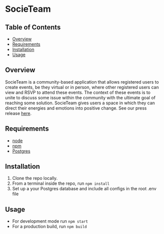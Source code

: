 # SocieTeam

## Table of Contents
- [Overview](#overview)
- [Requirements](#requirements)
- [Installation](#installation)
- [Usage](#usage)

## Overview
SocieTeam is a community-based application that allows registered users to create events, be they virtual or in person, where other registered users can view and RSVP to attend these events. The context of these events is to unite to discuss some issue within the community with the ultimate goal of reaching some solution. SocieTeam gives users a space in which they can direct their energies and emotions into positive change. See our press release [here](PressRelease.md).

## Requirements
- [node](https://nodejs.org/en/)
- [npm](https://nodejs.org/en/)
- [Postgres](https://www.postgresql.org/)

## Installation
1. Clone the repo locally.
2. From a terminal inside the repo, run `npm install`
3. Set up a your Postgres database and include all configs in the root .env file

## Usage
- For development mode run `npm start`
- For a production build, run `npm build`
